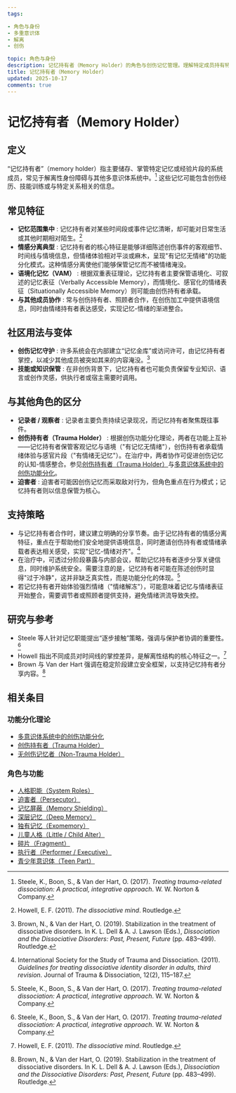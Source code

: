 ```yaml
---
tags:

- 角色与身份
- 多重意识体
- 解离
- 创伤

topic: 角色与身份
description: 记忆持有者（Memory Holder）的角色与创伤记忆管理。理解特定成员持有特定记忆的机制、记忆分隔的保护作用及整合挑战
title: 记忆持有者（Memory Holder）
updated: 2025-10-17
comments: true
---
```


# 记忆持有者（Memory Holder）

## 定义

“记忆持有者”（memory holder）指主要储存、掌管特定记忆或经验片段的系统成员，常见于解离性身份障碍与其他多意识体系统中。[^steele2017] 这些记忆可能包含创伤经历、技能训练或与特定关系相关的信息。

## 常见特征

- **记忆范围集中** : 记忆持有者对某些时间段或事件记忆清晰，却可能对日常生活或其他时期相对陌生。[^howell2011]
- **情感分离典型** : 记忆持有者的核心特征是能够详细陈述创伤事件的客观细节、时间线与情境信息，但情绪体验相对平淡或麻木，呈现"有记忆无情绪"的功能分化模式。这种情感分离使他们能够保管记忆而不被情绪淹没。
- **语境化记忆（VAM）** : 根据双重表征理论，记忆持有者主要保管语境化、可叙述的记忆表征（Verbally Accessible Memory），而情境化、感官化的情绪表征（Situationally Accessible Memory）则可能由创伤持有者承载。
- **与其他成员协作** : 常与创伤持有者、照顾者合作，在创伤加工中提供语境信息，同时由情绪持有者表达感受，实现记忆-情绪的渐进整合。

## 社区用法与变体

- **创伤记忆守护** : 许多系统会在内部建立“记忆金库”或访问许可，由记忆持有者掌控，以减少其他成员被突如其来的内容淹没。[^brown2019]
- **技能或知识保管** : 在非创伤背景下，记忆持有者也可能负责保留专业知识、语言或创作灵感，供执行者或宿主需要时调用。

## 与其他角色的区分

- **记录者 / 观察者** : 记录者主要负责持续记录现况，而记忆持有者聚焦既往事件。
- **创伤持有者（Trauma Holder）** : 根据创伤功能分化理论，两者在功能上互补——记忆持有者保管客观记忆与语境（"有记忆无情绪"），创伤持有者承载情绪体验与感官片段（"有情绪无记忆"）。在治疗中，两者协作可促进创伤记忆的认知-情感整合。参见[创伤持有者（Trauma Holder）](Trauma-Holder.md)与[多意识体系统中的创伤功能分化](Functional-Dissociation-of-Trauma-in-Plural-Systems.md)。
- **迫害者** : 迫害者可能因创伤记忆而采取敌对行为，但角色重点在行为模式；记忆持有者则以信息保管为核心。

## 支持策略

- 与记忆持有者合作时，建议建立明确的分享节奏。由于记忆持有者的情感分离特征，重点在于帮助他们安全地提供语境信息，同时邀请创伤持有者或情绪承载者表达相关感受，实现"记忆-情绪对齐"。[^isstd2011]
- 在治疗中，可透过分阶段暴露与内部会议，帮助记忆持有者逐步分享关键信息，同时维护系统安全。需要注意的是，记忆持有者可能在陈述创伤时显得"过于冷静"，这并非缺乏真实性，而是功能分化的体现。[^steele2017]
- 若记忆持有者开始体验强烈情绪（"情绪解冻"），可能意味着记忆与情绪表征开始整合，需要调节者或照顾者提供支持，避免情绪洪流导致失控。

## 研究与参考

- Steele 等人针对记忆职能提出“逐步接触”策略，强调与保护者协调的重要性。[^steele2017]
- Howell 指出不同成员对时间线的掌控差异，是解离性结构的核心特征之一。[^howell2011]
- Brown 与 Van der Hart 强调在稳定阶段建立安全框架，以支持记忆持有者分享内容。[^brown2019]

[^steele2017]: Steele, K., Boon, S., & Van der Hart, O. (2017). *Treating trauma-related dissociation: A practical, integrative approach*. W. W. Norton & Company.
[^howell2011]: Howell, E. F. (2011). *The dissociative mind*. Routledge.
[^brown2019]: Brown, N., & Van der Hart, O. (2019). Stabilization in the treatment of dissociative disorders. In K. L. Dell & A. J. Lawson (Eds.), *Dissociation and the Dissociative Disorders: Past, Present, Future* (pp. 483–499). Routledge.
[^isstd2011]: International Society for the Study of Trauma and Dissociation. (2011). *Guidelines for treating dissociative identity disorder in adults, third revision*. Journal of Trauma & Dissociation, 12(2), 115–187.

## 相关条目

### 功能分化理论

- [多意识体系统中的创伤功能分化](Functional-Dissociation-of-Trauma-in-Plural-Systems.md)
- [创伤持有者（Trauma Holder）](Trauma-Holder.md)
- [无创伤记忆者（Non-Trauma Holder）](Non-Trauma-Holder.md)

### 角色与功能

- [人格职能（System Roles）](System-Roles.md)
- [迫害者（Persecutor）](Persecutor.md)
- [记忆屏蔽（Memory Shielding）](Memory-Shielding.md)
- [深层记忆（Deep Memory）](Deep-Memory.md)
- [独有记忆（Exomemory）](Exomemory.md)
- [儿童人格（Little / Child Alter）](Child-Alter.md)
- [碎片（Fragment）](Fragment.md)
- [执行者（Performer / Executive）](Performer-Executive.md)
- [青少年意识体（Teen Part）](Teen-Alter.md)
